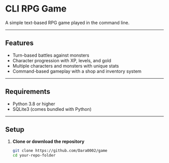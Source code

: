# CLI RPG Game

A simple text-based RPG game played in the command line.

---

## Features

- Turn-based battles against monsters
- Character progression with XP, levels, and gold
- Multiple characters and monsters with unique stats
- Command-based gameplay with a shop and inventory system

---

## Requirements

- Python 3.8 or higher
- SQLite3 (comes bundled with Python)

---

## Setup

1. **Clone or download the repository**

   ```bash
   git clone https://github.com/Dara0002/game
   cd your-repo-folder
